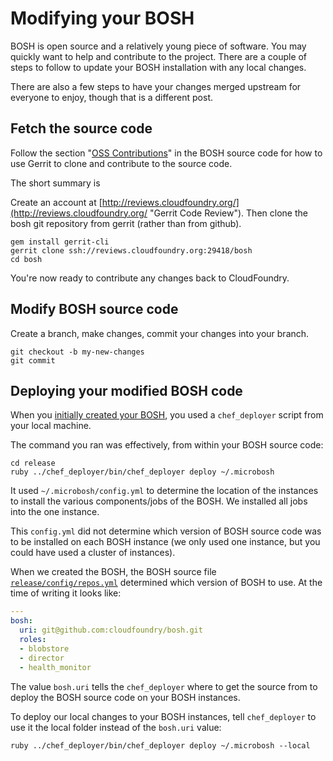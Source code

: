 # Modifying your BOSH

BOSH is open source and a relatively young piece of software. You may quickly want to help and contribute to the project. There are a couple of steps to follow to update your BOSH installation with any local changes. 

There are also a few steps to have your changes merged upstream for everyone to enjoy, though that is a different post.

## Fetch the source code

Follow the section "[OSS Contributions](https://github.com/cloudfoundry/bosh#readme)" in the BOSH source code for how to use Gerrit to clone and contribute to the source code.

The short summary is

Create an account at [http://reviews.cloudfoundry.org/](http://reviews.cloudfoundry.org/ "Gerrit Code Review"). Then clone the bosh git repository from gerrit (rather than from github).

```
gem install gerrit-cli
gerrit clone ssh://reviews.cloudfoundry.org:29418/bosh
cd bosh
```

You're now ready to contribute any changes back to CloudFoundry.

## Modify BOSH source code

Create a branch, make changes, commit your changes into your branch.

```
git checkout -b my-new-changes
git commit
```

## Deploying your modified BOSH code

When you [initially created your BOSH](../creating-a-bosh-from-scratch.md), you used a `chef_deployer` script from your local machine.

The command you ran was effectively, from within your BOSH source code:

```
cd release
ruby ../chef_deployer/bin/chef_deployer deploy ~/.microbosh
```

It used `~/.microbosh/config.yml` to determine the location of the instances to install the various components/jobs of the BOSH. We installed all jobs into the one instance.

This `config.yml` did not determine which version of BOSH source code was to be installed on each BOSH instance (we only used one instance, but you could have used a cluster of instances).

When we created the BOSH, the BOSH source file [`release/config/repos.yml`](https://github.com/drnic/bosh/blob/master/release/config/repos.yml) determined which version of BOSH to use. At the time of writing it looks like:

```yaml
---
bosh:
  uri: git@github.com:cloudfoundry/bosh.git
  roles:
  - blobstore
  - director
  - health_monitor
```

The value `bosh.uri` tells the `chef_deployer` where to get the source from to deploy the BOSH source code on your BOSH instances.

To deploy our local changes to your BOSH instances, tell `chef_deployer` to use it the local folder instead of the `bosh.uri` value:

```
ruby ../chef_deployer/bin/chef_deployer deploy ~/.microbosh --local
```


